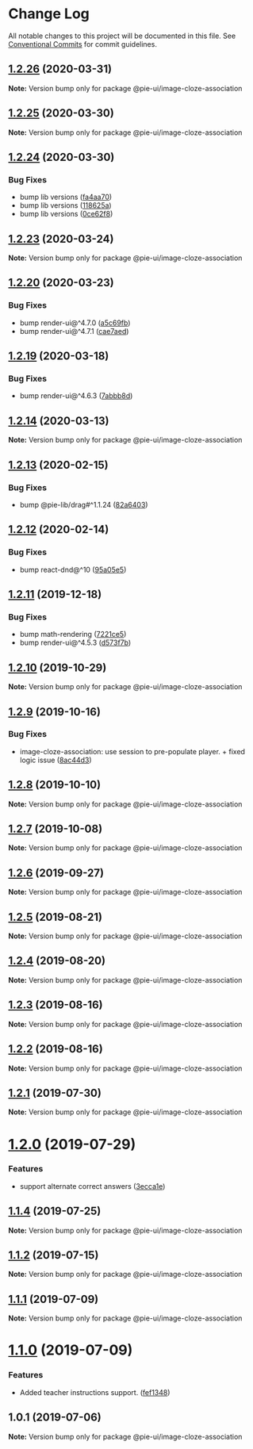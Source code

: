 # Change Log

All notable changes to this project will be documented in this file.
See [Conventional Commits](https://conventionalcommits.org) for commit guidelines.

## [1.2.26](https://github.com/pie-framework/pie-ui/compare/@pie-ui/image-cloze-association@1.2.25...@pie-ui/image-cloze-association@1.2.26) (2020-03-31)

**Note:** Version bump only for package @pie-ui/image-cloze-association





## [1.2.25](https://github.com/pie-framework/pie-ui/compare/@pie-ui/image-cloze-association@1.2.24...@pie-ui/image-cloze-association@1.2.25) (2020-03-30)

**Note:** Version bump only for package @pie-ui/image-cloze-association





## [1.2.24](https://github.com/pie-framework/pie-ui/compare/@pie-ui/image-cloze-association@1.2.23...@pie-ui/image-cloze-association@1.2.24) (2020-03-30)


### Bug Fixes

* bump lib versions ([fa4aa70](https://github.com/pie-framework/pie-ui/commit/fa4aa70))
* bump lib versions ([118625a](https://github.com/pie-framework/pie-ui/commit/118625a))
* bump lib versions ([0ce62f8](https://github.com/pie-framework/pie-ui/commit/0ce62f8))





## [1.2.23](https://github.com/pie-framework/pie-ui/compare/@pie-ui/image-cloze-association@1.2.21...@pie-ui/image-cloze-association@1.2.23) (2020-03-24)

**Note:** Version bump only for package @pie-ui/image-cloze-association





## [1.2.20](https://github.com/pie-framework/pie-ui/compare/@pie-ui/image-cloze-association@1.2.19...@pie-ui/image-cloze-association@1.2.20) (2020-03-23)


### Bug Fixes

* bump render-ui@^4.7.0 ([a5c69fb](https://github.com/pie-framework/pie-ui/commit/a5c69fb))
* bump render-ui@^4.7.1 ([cae7aed](https://github.com/pie-framework/pie-ui/commit/cae7aed))





## [1.2.19](https://github.com/pie-framework/pie-ui/compare/@pie-ui/image-cloze-association@1.2.18...@pie-ui/image-cloze-association@1.2.19) (2020-03-18)


### Bug Fixes

* bump render-ui@^4.6.3 ([7abbb8d](https://github.com/pie-framework/pie-ui/commit/7abbb8d))





## [1.2.14](https://github.com/pie-framework/pie-ui/compare/@pie-ui/image-cloze-association@1.2.13...@pie-ui/image-cloze-association@1.2.14) (2020-03-13)

**Note:** Version bump only for package @pie-ui/image-cloze-association





## [1.2.13](https://github.com/pie-framework/pie-ui/compare/@pie-ui/image-cloze-association@1.2.12...@pie-ui/image-cloze-association@1.2.13) (2020-02-15)


### Bug Fixes

* bump @pie-lib/drag#^1.1.24 ([82a6403](https://github.com/pie-framework/pie-ui/commit/82a6403))





## [1.2.12](https://github.com/pie-framework/pie-ui/compare/@pie-ui/image-cloze-association@1.2.11...@pie-ui/image-cloze-association@1.2.12) (2020-02-14)


### Bug Fixes

* bump react-dnd@^10 ([95a05e5](https://github.com/pie-framework/pie-ui/commit/95a05e5))





## [1.2.11](https://github.com/pie-framework/pie-ui/compare/@pie-ui/image-cloze-association@1.2.10...@pie-ui/image-cloze-association@1.2.11) (2019-12-18)


### Bug Fixes

* bump math-rendering ([7221ce5](https://github.com/pie-framework/pie-ui/commit/7221ce5))
* bump render-ui@^4.5.3 ([d573f7b](https://github.com/pie-framework/pie-ui/commit/d573f7b))





## [1.2.10](https://github.com/pie-framework/pie-ui/compare/@pie-ui/image-cloze-association@1.2.9...@pie-ui/image-cloze-association@1.2.10) (2019-10-29)

**Note:** Version bump only for package @pie-ui/image-cloze-association





## [1.2.9](https://github.com/pie-framework/pie-ui/compare/@pie-ui/image-cloze-association@1.2.8...@pie-ui/image-cloze-association@1.2.9) (2019-10-16)


### Bug Fixes

* image-cloze-association: use session to pre-populate player. + fixed logic issue ([8ac44d3](https://github.com/pie-framework/pie-ui/commit/8ac44d3))





## [1.2.8](https://github.com/pie-framework/pie-ui/compare/@pie-ui/image-cloze-association@1.2.7...@pie-ui/image-cloze-association@1.2.8) (2019-10-10)

**Note:** Version bump only for package @pie-ui/image-cloze-association





## [1.2.7](https://github.com/pie-framework/pie-ui/compare/@pie-ui/image-cloze-association@1.2.6...@pie-ui/image-cloze-association@1.2.7) (2019-10-08)

**Note:** Version bump only for package @pie-ui/image-cloze-association





## [1.2.6](https://github.com/pie-framework/pie-ui/compare/@pie-ui/image-cloze-association@1.2.5...@pie-ui/image-cloze-association@1.2.6) (2019-09-27)

**Note:** Version bump only for package @pie-ui/image-cloze-association





## [1.2.5](https://github.com/pie-framework/pie-ui/compare/@pie-ui/image-cloze-association@1.2.4...@pie-ui/image-cloze-association@1.2.5) (2019-08-21)

**Note:** Version bump only for package @pie-ui/image-cloze-association





## [1.2.4](https://github.com/pie-framework/pie-ui/compare/@pie-ui/image-cloze-association@1.2.3...@pie-ui/image-cloze-association@1.2.4) (2019-08-20)

**Note:** Version bump only for package @pie-ui/image-cloze-association





## [1.2.3](https://github.com/pie-framework/pie-ui/compare/@pie-ui/image-cloze-association@1.2.2...@pie-ui/image-cloze-association@1.2.3) (2019-08-16)

**Note:** Version bump only for package @pie-ui/image-cloze-association





## [1.2.2](https://github.com/pie-framework/pie-ui/compare/@pie-ui/image-cloze-association@1.2.1...@pie-ui/image-cloze-association@1.2.2) (2019-08-16)

**Note:** Version bump only for package @pie-ui/image-cloze-association





## [1.2.1](https://github.com/pie-framework/pie-ui/compare/@pie-ui/image-cloze-association@1.2.0...@pie-ui/image-cloze-association@1.2.1) (2019-07-30)

**Note:** Version bump only for package @pie-ui/image-cloze-association





# [1.2.0](https://github.com/pie-framework/pie-ui/compare/@pie-ui/image-cloze-association@1.1.4...@pie-ui/image-cloze-association@1.2.0) (2019-07-29)


### Features

* support alternate correct answers ([3ecca1e](https://github.com/pie-framework/pie-ui/commit/3ecca1e))





## [1.1.4](https://github.com/pie-framework/pie-ui/compare/@pie-ui/image-cloze-association@1.1.2...@pie-ui/image-cloze-association@1.1.4) (2019-07-25)

**Note:** Version bump only for package @pie-ui/image-cloze-association





## [1.1.2](https://github.com/pie-framework/pie-ui/compare/@pie-ui/image-cloze-association@1.1.1...@pie-ui/image-cloze-association@1.1.2) (2019-07-15)

**Note:** Version bump only for package @pie-ui/image-cloze-association





## [1.1.1](https://github.com/pie-framework/pie-ui/compare/@pie-ui/image-cloze-association@1.1.0...@pie-ui/image-cloze-association@1.1.1) (2019-07-09)

**Note:** Version bump only for package @pie-ui/image-cloze-association





# [1.1.0](https://github.com/pie-framework/pie-ui/compare/@pie-ui/image-cloze-association@1.0.1...@pie-ui/image-cloze-association@1.1.0) (2019-07-09)


### Features

* Added teacher instructions support. ([fef1348](https://github.com/pie-framework/pie-ui/commit/fef1348))





## 1.0.1 (2019-07-06)

**Note:** Version bump only for package @pie-ui/image-cloze-association

